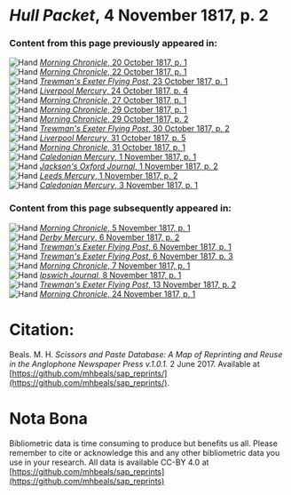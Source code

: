 # *Hull Packet*, 4 November 1817, p. 2  
  
### Content from this page previously appeared in:  
![Hand](http://scissorsandpaste.net/wp-content/uploads/2017/06/smallhandpointer.png) [*Morning Chronicle*, 20 October 1817, p. 1](https://mhbeals.github.io/sap_html/Morning-Chronicle/Morning-Chronicle-20-October-1817-p-1)  
![Hand](http://scissorsandpaste.net/wp-content/uploads/2017/06/smallhandpointer.png) [*Morning Chronicle*, 22 October 1817, p. 1](https://mhbeals.github.io/sap_html/Morning-Chronicle/Morning-Chronicle-22-October-1817-p-1)  
![Hand](http://scissorsandpaste.net/wp-content/uploads/2017/06/smallhandpointer.png) [*Trewman's Exeter Flying Post*, 23 October 1817, p. 1](https://mhbeals.github.io/sap_html/Trewman's-Exeter-Flying-Post/Trewman's-Exeter-Flying-Post-23-October-1817-p-1)  
![Hand](http://scissorsandpaste.net/wp-content/uploads/2017/06/smallhandpointer.png) [*Liverpool Mercury*, 24 October 1817, p. 4](https://mhbeals.github.io/sap_html/Liverpool-Mercury/Liverpool-Mercury-24-October-1817-p-4)  
![Hand](http://scissorsandpaste.net/wp-content/uploads/2017/06/smallhandpointer.png) [*Morning Chronicle*, 27 October 1817, p. 1](https://mhbeals.github.io/sap_html/Morning-Chronicle/Morning-Chronicle-27-October-1817-p-1)  
![Hand](http://scissorsandpaste.net/wp-content/uploads/2017/06/smallhandpointer.png) [*Morning Chronicle*, 29 October 1817, p. 1](https://mhbeals.github.io/sap_html/Morning-Chronicle/Morning-Chronicle-29-October-1817-p-1)  
![Hand](http://scissorsandpaste.net/wp-content/uploads/2017/06/smallhandpointer.png) [*Morning Chronicle*, 29 October 1817, p. 2](https://mhbeals.github.io/sap_html/Morning-Chronicle/Morning-Chronicle-29-October-1817-p-2)  
![Hand](http://scissorsandpaste.net/wp-content/uploads/2017/06/smallhandpointer.png) [*Trewman's Exeter Flying Post*, 30 October 1817, p. 2](https://mhbeals.github.io/sap_html/Trewman's-Exeter-Flying-Post/Trewman's-Exeter-Flying-Post-30-October-1817-p-2)  
![Hand](http://scissorsandpaste.net/wp-content/uploads/2017/06/smallhandpointer.png) [*Liverpool Mercury*, 31 October 1817, p. 5](https://mhbeals.github.io/sap_html/Liverpool-Mercury/Liverpool-Mercury-31-October-1817-p-5)  
![Hand](http://scissorsandpaste.net/wp-content/uploads/2017/06/smallhandpointer.png) [*Morning Chronicle*, 31 October 1817, p. 1](https://mhbeals.github.io/sap_html/Morning-Chronicle/Morning-Chronicle-31-October-1817-p-1)  
![Hand](http://scissorsandpaste.net/wp-content/uploads/2017/06/smallhandpointer.png) [*Caledonian Mercury*, 1 November 1817, p. 1](https://mhbeals.github.io/sap_html/Caledonian-Mercury/Caledonian-Mercury-1-November-1817-p-1)  
![Hand](http://scissorsandpaste.net/wp-content/uploads/2017/06/smallhandpointer.png) [*Jackson's Oxford Journal*, 1 November 1817, p. 2](https://mhbeals.github.io/sap_html/Jackson's-Oxford-Journal/Jackson's-Oxford-Journal-1-November-1817-p-2)  
![Hand](http://scissorsandpaste.net/wp-content/uploads/2017/06/smallhandpointer.png) [*Leeds Mercury*, 1 November 1817, p. 2](https://mhbeals.github.io/sap_html/Leeds-Mercury/Leeds-Mercury-1-November-1817-p-2)  
![Hand](http://scissorsandpaste.net/wp-content/uploads/2017/06/smallhandpointer.png) [*Caledonian Mercury*, 3 November 1817, p. 1](https://mhbeals.github.io/sap_html/Caledonian-Mercury/Caledonian-Mercury-3-November-1817-p-1)  
  
### Content from this page subsequently appeared in:  
![Hand](http://scissorsandpaste.net/wp-content/uploads/2017/06/smallhandpointer.png) [*Morning Chronicle*, 5 November 1817, p. 1](https://mhbeals.github.io/sap_html/Morning-Chronicle/Morning-Chronicle-5-November-1817-p-1)  
![Hand](http://scissorsandpaste.net/wp-content/uploads/2017/06/smallhandpointer.png) [*Derby Mercury*, 6 November 1817, p. 2](https://mhbeals.github.io/sap_html/Derby-Mercury/Derby-Mercury-6-November-1817-p-2)  
![Hand](http://scissorsandpaste.net/wp-content/uploads/2017/06/smallhandpointer.png) [*Trewman's Exeter Flying Post*, 6 November 1817, p. 1](https://mhbeals.github.io/sap_html/Trewman's-Exeter-Flying-Post/Trewman's-Exeter-Flying-Post-6-November-1817-p-1)  
![Hand](http://scissorsandpaste.net/wp-content/uploads/2017/06/smallhandpointer.png) [*Trewman's Exeter Flying Post*, 6 November 1817, p. 3](https://mhbeals.github.io/sap_html/Trewman's-Exeter-Flying-Post/Trewman's-Exeter-Flying-Post-6-November-1817-p-3)  
![Hand](http://scissorsandpaste.net/wp-content/uploads/2017/06/smallhandpointer.png) [*Morning Chronicle*, 7 November 1817, p. 1](https://mhbeals.github.io/sap_html/Morning-Chronicle/Morning-Chronicle-7-November-1817-p-1)  
![Hand](http://scissorsandpaste.net/wp-content/uploads/2017/06/smallhandpointer.png) [*Ipswich Journal*, 8 November 1817, p. 1](https://mhbeals.github.io/sap_html/Ipswich-Journal/Ipswich-Journal-8-November-1817-p-1)  
![Hand](http://scissorsandpaste.net/wp-content/uploads/2017/06/smallhandpointer.png) [*Trewman's Exeter Flying Post*, 13 November 1817, p. 2](https://mhbeals.github.io/sap_html/Trewman's-Exeter-Flying-Post/Trewman's-Exeter-Flying-Post-13-November-1817-p-2)  
![Hand](http://scissorsandpaste.net/wp-content/uploads/2017/06/smallhandpointer.png) [*Morning Chronicle*, 24 November 1817, p. 1](https://mhbeals.github.io/sap_html/Morning-Chronicle/Morning-Chronicle-24-November-1817-p-1)  


# Citation: 

Beals. M. H. *Scissors and Paste Database: A Map of Reprinting and Reuse in the Anglophone Newspaper Press v.1.0.1.* 2 June 2017. Available at [https://github.com/mhbeals/sap_reprints/](https://github.com/mhbeals/sap_reprints/). 

# Nota Bona

Bibliometric data is time consuming to produce but benefits us all. Please remember to cite or acknowledge this and any other bibliometric data you use in your research. All data is available CC-BY 4.0 at [https://github.com/mhbeals/sap_reprints](https://github.com/mhbeals/sap_reprints)